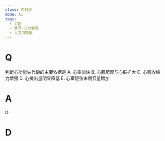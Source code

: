 ```yaml
---
class: 内科学
mode: A1
tags:
  - 习题
  - 章节-心力衰竭
  - 人卫习题集
---
```


# Q
判断心功能失代偿的主要依据是
A. 心率加快 
B. 心肌肥厚与心脏扩大
C. 心肌收缩力增强 
D. 心排出量明显降低
E. 心室舒张末期容量增加

# A
D
# D
